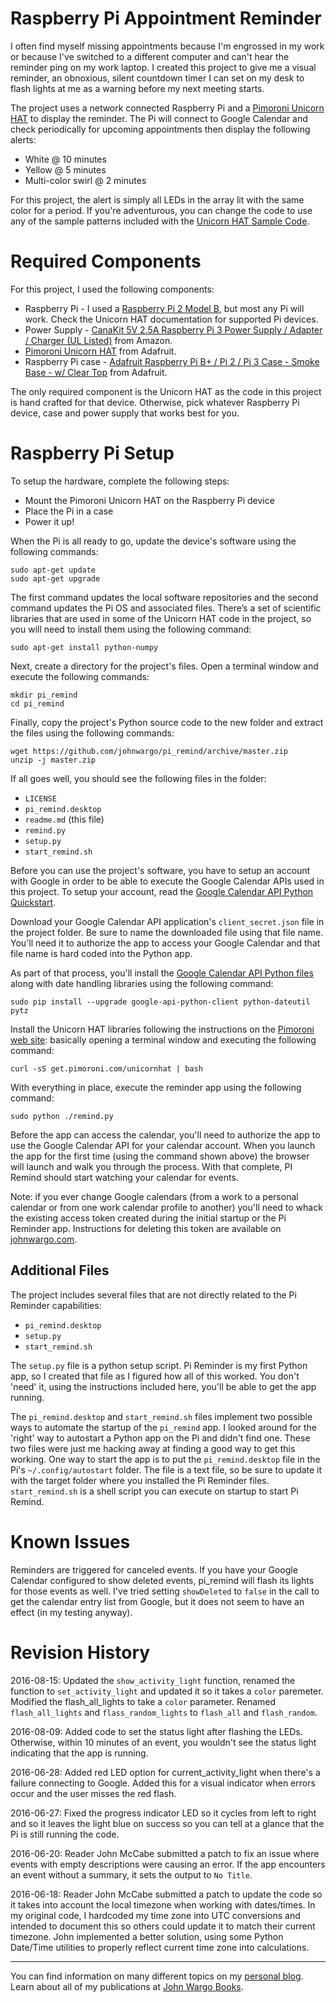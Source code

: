 Raspberry Pi Appointment Reminder
=================================
I often find myself missing appointments because I'm engrossed in my work or because I've switched to a different computer and can't hear the reminder ping on my work laptop. I created this project to give me a visual reminder, an obnoxious, silent countdown timer I can set on my desk to flash lights at me as a warning before my next meeting starts.

The project uses a network connected Raspberry Pi and a [Pimoroni Unicorn HAT](https://shop.pimoroni.com/collections/raspberry-pi/products/unicorn-phat) to display the reminder. The Pi will connect to Google Calendar and check periodically for upcoming appointments then display the following alerts:

* White @ 10 minutes
* Yellow @ 5 minutes
* Multi-color swirl @ 2 minutes

For this project, the alert is simply all LEDs in the array lit with the same color for a period. If you're adventurous, you can change the code to use any of the sample patterns included with the [Unicorn HAT Sample Code](https://github.com/pimoroni/unicorn-hat/tree/master/python/examples).


Required Components
=================================
For this project, I used the following components:

+ Raspberry Pi - I used a [Raspberry Pi 2 Model B](https://www.raspberrypi.org/), but most any Pi will work. Check the Unicorn HAT documentation for supported Pi devices.
+ Power Supply - [CanaKit 5V 2.5A Raspberry Pi 3 Power Supply / Adapter / Charger (UL Listed)](http://www.amazon.com/CanaKit-Raspberry-Supply-Adapter-Charger/dp/B00MARDJZ4) from Amazon.
+ [Pimoroni Unicorn HAT](https://shop.pimoroni.com/products/unicorn-hat) from Adafruit.
+ Raspberry Pi case - [Adafruit Raspberry Pi B+ / Pi 2 / Pi 3 Case - Smoke Base - w/ Clear Top](https://www.adafruit.com/products/2258) from Adafruit.

The only required component is the Unicorn HAT as the code in this project is hand crafted for that device. Otherwise, pick whatever Raspberry Pi device, case and power supply that works best for you.


Raspberry Pi Setup
=================================
To setup the hardware, complete the following steps:

+ Mount the Pimoroni Unicorn HAT on the Raspberry Pi device
+ Place the Pi in a case
+ Power it up!

When the Pi is all ready to go, update the device's software using the following commands:

	sudo apt-get update
	sudo apt-get upgrade

The first command updates the local software repositories and the second command updates the Pi OS and associated files. There’s a set of scientific libraries that are used in some of the Unicorn HAT code in the project, so you will need to install them using the following command:

    sudo apt-get install python-numpy

Next, create a directory for the project's files. Open a terminal window and execute the following commands:

	mkdir pi_remind
	cd pi_remind

Finally, copy the project's Python source code to the new folder and extract the files using the following commands:

	wget https://github.com/johnwargo/pi_remind/archive/master.zip
	unzip -j master.zip

If all goes well, you should see the following files in the folder:

- `LICENSE`
- `pi_remind.desktop`
- `readme.md` (this file)
- `remind.py`
- `setup.py`
- `start_remind.sh`

Before you can use the project's software, you have to setup an account with Google in order to be able to execute the Google Calendar APIs used in this project. To setup your account, read the [Google Calendar API Python Quickstart](https://developers.google.com/google-apps/calendar/quickstart/python).

Download your Google Calendar API application's `client_secret.json` file in the project folder. Be sure to name the downloaded file using that file name. You'll need it to authorize the app to access your Google Calendar and that file name is hard coded into the Python app.

As part of that process, you'll install the [Google Calendar API Python files](https://developers.google.com/api-client-library/python/start/installation) along with date handling libraries using the following command:

    sudo pip install --upgrade google-api-python-client python-dateutil pytz

Install the Unicorn HAT libraries following the instructions on the [Pimoroni web site](http://learn.pimoroni.com/tutorial/unicorn-hat/getting-started-with-unicorn-hat):
basically opening a terminal window and executing the following command:

    curl -sS get.pimoroni.com/unicornhat | bash

With everything in place, execute the reminder app using the following command:

    sudo python ./remind.py

Before the app can access the calendar, you'll need to authorize the app to use the Google Calendar API for your calendar account. When you launch the app for the first time (using the command shown above) the browser will launch and walk you through the process. With that complete, PI Remind should start watching your calendar for events.

Note: if you ever change Google calendars (from a work to a personal calendar or from one work calendar profile to another) you'll need to whack the existing access token created during the initial startup or the Pi Reminder app. Instructions for deleting this token are available on [johnwargo.com](http://www.johnwargo.com/index.php/microcontrollers-single-board-computers/pi-reminder-%E2%80%93-delete-google-calendar-access-authorization-token.html).


Additional Files
---------------------------------
The project includes several files that are not directly related to the Pi Reminder capabilities: 

- `pi_remind.desktop`
- `setup.py`
- `start_remind.sh`

The `setup.py` file is a python setup script. Pi Reminder is my first Python app, so I created that file as I figured how all of this worked. You don't 'need' it, using the instructions included here, you'll be able to get the app running.

The `pi_remind.desktop` and `start_remind.sh` files implement two possible ways to automate the startup of the `pi_remind` app.  I looked around for the 'right' way to autostart a Python app on the Pi and didn't find one. These two files were just me hacking away at finding a good way to get this working. One way to start the app is to put the `pi_remind.desktop` file in the Pi's `~/.config/autostart` folder. The file is a text file, so be sure to update it with the target folder where you installed the Pi Reminder files. `start_remind.sh` is a shell script you can execute on startup to start Pi Remind.
  

Known Issues
=================================
Reminders are triggered for canceled events. If you have your Google Calendar configured to show deleted events, pi_remind will flash its lights for those events as well. I've tried setting `showDeleted` to `false` in the call to get the calendar entry list from Google, but it does not seem to have an effect (in my testing anyway).

Revision History
=================================
2016-08-15: Updated the `show_activity_light` function, renamed the function to `set_activity_light` and updated it so it takes a `color` paremeter. Modified the flash_all_lights to take a `color` parameter. Renamed `flash_all_lights` and `flass_random_lights` to `flash_all` and `flash_random`.
 
2016-08-09: Added code to set the status light after flashing the LEDs. Otherwise, within 10 minutes of an event, you wouldn't see the status light indicating that the app is running. 

2016-06-28: Added red LED option for current_activity_light when there's a failure connecting to Google. Added this for a visual indicator when errors occur and the user misses the red flash.
 
2016-06-27: Fixed the progress indicator LED so it cycles from left to right and so it leaves the light blue on success so you can tell at a glance that the Pi is still running the code.

2016-06-20: Reader John McCabe submitted a patch to fix an issue where events with empty descriptions were causing an error. If the app encounters an event without a summary, it sets the output to `No Title`.

2016-06-18: Reader John McCabe submitted a patch to update the code so it takes into account the local timezone when working with dates/times. In my original code, I hardcoded my time zone into UTC conversions and intended to document this so others could update it to match their current timezone. John implemented a better solution, using some Python Date/Time utilities to properly reflect current time zone into calculations.  


***

You can find information on many different topics on my [personal blog](http://www.johnwargo.com). Learn about all of my publications at [John Wargo Books](http://www.johnwargobooks.com). 